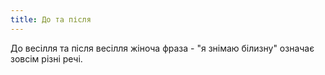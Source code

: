 ```yaml
---
title: До та після
---
```


До весілля та після весілля жіноча фраза - "я знімаю білизну" означає зовсім різні речі.


